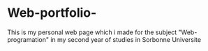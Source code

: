 # Web-portfolio-
This is my personal web page which i made for the subject "Web-programation" in my second year of studies in Sorbonne Universite
